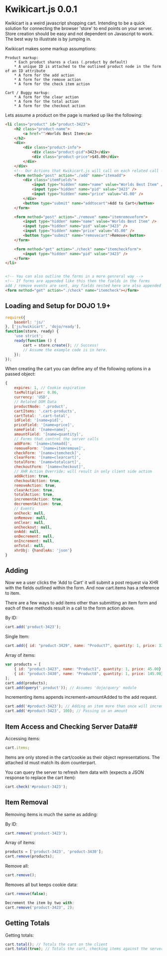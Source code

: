 Kwikicart.js 0.0.1
===========================
Kwikicart is a weird javascript shopping cart. Intending to be a quick solution for connecting the browser 'store' to end points on your server. Store creation should be easy and not dependent on Javascript to work. The best way to illustrate is by jumping in.

Kwikicart makes some markup assumptions:

	Product markup:
		* Each product shares a class (.product by default)
		* A unique ID is attached to the outlined product node in the form of an ID attribute
		* A form for the add action
		* A form for the remove action
		* A form for the check item action

	Cart / Buggy markup:
		* A form for the clear action
		* A form for the total action
		* A form for the checkout action 

Lets assume a product on the page is marked up like the following:

```html
<li class="product" id="product-3423">
	<h2 class="product-name">
		<a href="">Worlds Best Item</a>
	</h2>
	<div>
		<div class="product-info">
			<div class="product-pid">3423</div>
			<div class="product-price">$45.00</div>
		</div>
	</div>
	<!-- Our Actions that Kwikicart.js will call on each related call -->
	<form method="post" action="./add" name="itemadd">
		<div class="itemFields">
			<input type="hidden" name="name" value="Worlds Best Item" />
			<input type="hidden" name="pid" value="3423" />
			<input type="hidden" name="price" value="45.00" />
		</div>
		<button type="submit" name="addtocart">Add to Cart</button>
	</form>

	<form method="post" action="./remove" name="itemremoveform">
		<input type="hidden" name="name" value="Worlds Best Item" />
		<input type="hidden" name="pid" value="3423" />
		<input type="hidden" name="price" value="45.00" />
		<button type="submit" name="removecart">Remove</button>
	</form>

	<form method="get" action="./check" name="itemcheckform">
		<input type="hidden" name="pid" value="3423" />
	</form>
</li>


<!-- You can also outline the forms in a more genreral way -->
<!-- If forms are appended like this then the fields in the forms 
add / remove events are sent, any fields nested here are also appended -->
<form method="get" action="./check" name="itemcheck"></form>

```

## Loading and Setup for DOJO 1.9+ ##
```js
require({
	baseUrl: 'js/'
}, ['js/kwikicart', 'dojo/ready'], 
function(store, ready) {
	'use strict';
	ready(function () {	
		cart = store.create(); // Success!
		// Assume the example code is in here.
	});
});
```

When creating the cart you can define any of the following options in a passed object:
```js
{
	expires: 1, // Cookie expiration
	taxMultiplier: 0.06,
	currency: 'USD',
	// Related DOM Data
	productNode: '.product',
	cartItems: '.cart-products',
	cartTotal: '.cart-total',
	idField: '[name=pid]',
	priceField: '[name=price]',
	nameField: '[name=name]',
	amountField: '[name=quantity]',
	// Forms that control the server calls
	addForm: '[name=itemadd]',
	removeForm: '[name=itemremove]',
	checkForm: '[name=itemcheck]',
	clearForm: '[name=clearcart]',
	totalForm: '[name=totalcart]',
	checkoutForm: '[name=checkout]',
	// XHR Action Override; will result in only client side action
	addAction: true,
	checkoutAction: true,
	removeAction: true,
	clearAction: true,
	totalAction: true,
	incrementAction: true,
	decrementAction: true,
	// Events
	onCheck: null,
	onRemove: null,
	onClear: null,
	onCheckout: null,
	onAdd: null,
	onDecrement: null,
	onIncrement: null,
	onTotal: null,
	xhrObj: {handleAs: 'json'}
}
```

## Adding ##

Now we a user clicks the 'Add to Cart' it will submit a post
request via XHR with the fields outlined within the form. And now
cart.items has a reference to item.

There are a few ways to add items other than submitting
an item form and each of these methods result in a call to
the form action above.

By ID:
```js
cart.add('product-3423'); 
```
Single Item:
```js
cart.add({ id: "product-3429", name: "Product7", quantity: 1, price: 325.00});
```
Array of items: 
```js
var products = [
	{ id: "product-3423", name: "Product1", quantity: 1, price: 45.00},
	{ id: "product-3430", name: "Product8", quantity: 1, price: 145.00}
];
cart.add(products);
cart.add(query('.product')); // Assumes 'dojo/query' module
```
Incrementing items appends increment=amountAdded to the add request.
```js
cart.add('#product-3423'); // Adding an item more than once will increment
cart.add('#product-3423', 100); // Passing in an amount
```
## Item Access and Checking Server Data##

Accessing items:
```js
cart.items;
```
Items are only stored in the cart/cookie as their object representations. The attached id must match its dom counterpart. 

You can query the server to refresh item data with (expects a JSON response to replace the cart item):
```js
cart.check('#product-3423');
```
## Item Removal ##

Removing items is much the same as adding:

By ID:
```js
cart.remove('product-3423'); 
```
Array of items: 
```js
products = ['product-3423', 'product-3430'];
cart.remove(products);
```
Remove all:
```js
cart.remove();
```
Removes all but keeps cookie data:
```js
cart.remove(false);

Decrement the item by two with:
cart.remove('product-3423', 2); 
```
## Getting Totals ##

Getting totals:
```js
cart.total(); // Totals the cart on the client
cart.total(true); // Totals the cart, checking items against the server
```